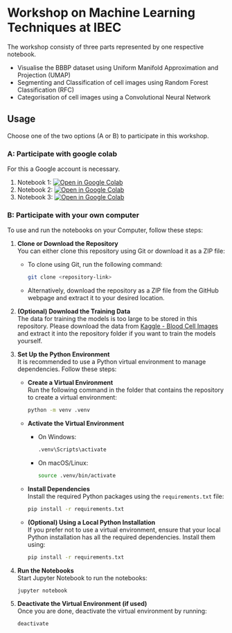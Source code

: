 # Workshop on Machine Learning Techniques at IBEC

The workshop consisty of three parts represented by one respective notebook.
- Visualise the BBBP dataset using Uniform Manifold Approximation and Projection (UMAP)
- Segmenting and Classification of cell images using Random Forest Classification (RFC)
- Categorisation of cell images using a Convolutional Neural Network



## Usage
Choose one of the two options (A or B) to participate in this workshop.

### A: Participate with google colab
For this a Google account is necessary.

1. Notebook 1: [![Open in Google Colab](https://colab.research.google.com/assets/colab-badge.svg)](https://colab.research.google.com/drive/1lM2Ty-ZlaoztyLCAmt7ECoaTehIAFZCV?usp=sharing)
2. Notebook 2: [![Open in Google Colab](https://colab.research.google.com/assets/colab-badge.svg)](https://colab.research.google.com/drive/17p9XR8kuWuSdm2eOkgIFS_RuyCxFtgSh?usp=sharing)
3. Notebook 3: [![Open in Google Colab](https://colab.research.google.com/assets/colab-badge.svg)](https://colab.research.google.com/drive/1HkEGZOofBMUs8y0WJez6TKBYVUZ0uEWb?usp=sharing)

### B: Participate with your own computer
To use and run the notebooks on your Computer, follow these steps:
1. **Clone or Download the Repository**  
    You can either clone this repository using Git or download it as a ZIP file:  
    - To clone using Git, run the following command:  
      ```bash
      git clone <repository-link>
      ```  
    - Alternatively, download the repository as a ZIP file from the GitHub webpage and extract it to your desired location.

2. **(Optional) Download the Training Data**  
    The data for training the models is too large to be stored in this repository. Please download the data from [Kaggle - Blood Cell Images](https://www.kaggle.com/datasets/paultimothymooney/blood-cells) and extract it into the repository folder if you want to train the models yourself.

3. **Set Up the Python Environment**  
    It is recommended to use a Python virtual environment to manage dependencies. Follow these steps:

    - **Create a Virtual Environment**  
      Run the following command in the folder that contains the repository to create a virtual environment:
      ```bash
      python -m venv .venv
      ```
      
    - **Activate the Virtual Environment**  
      - On Windows:
         ```bash
         .venv\Scripts\activate
         ```
      - On macOS/Linux:
         ```bash
         source .venv/bin/activate
         ```

    - **Install Dependencies**  
      Install the required Python packages using the `requirements.txt` file:
      ```bash
      pip install -r requirements.txt
      ```

    - **(Optional) Using a Local Python Installation**  
        If you prefer not to use a virtual environment, ensure that your local Python installation has all the required dependencies. Install them using:
        ```bash
        pip install -r requirements.txt
        ```

4. **Run the Notebooks**  
    Start Jupyter Notebook to run the notebooks:
    ```bash
    jupyter notebook
    ```

6. **Deactivate the Virtual Environment (if used)**  
    Once you are done, deactivate the virtual environment by running:
    ```bash
    deactivate
    ```